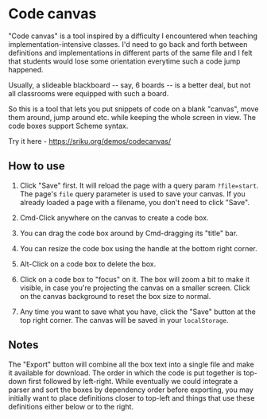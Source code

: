 # Code canvas

"Code canvas" is a tool inspired by a difficulty I encountered when teaching
implementation-intensive classes. I'd need to go back and forth between
definitions and implementations in different parts of the same file and I felt
that students would lose some orientation everytime such a code jump happened.

Usually, a slideable blackboard -- say, 6 boards -- is a better deal, but not
all classrooms were equipped with such a board.

So this is a tool that lets you put snippets of code on a blank "canvas", move
them around, jump around etc. while keeping the whole screen in view. The code
boxes support Scheme syntax.

Try it here - https://sriku.org/demos/codecanvas/ 

## How to use

1. Click "Save" first. It will reload the page with a query param
   ``?file=start``. The page's ``file`` query parameter is used to save your
   canvas. If you already loaded a page with a filename, you don't need to click
   "Save".

2. Cmd-Click anywhere on the canvas to create a code box.

3. You can drag the code box around by Cmd-dragging its "title" bar.

4. You can resize the code box using the handle at the bottom right corner.

5. Alt-Click on a code box to delete the box.

6. Click on a code box to "focus" on it. The box will zoom a bit to make it
   visible, in case you're projecting the canvas on a smaller screen. Click on
   the canvas background to reset the box size to normal.

7. Any time you want to save what you have, click the "Save" button at the top
   right corner. The canvas will be saved in your ``localStorage``.

## Notes

The "Export" button will combine all the box text into a single file and make
it available for download. The order in which the code is put together is
top-down first followed by left-right. While eventually we could integrate a
parser and sort the boxes by dependency order before exporting, you may
initially want to place definitions closer to top-left and things that use
these definitions either below or to the right.

